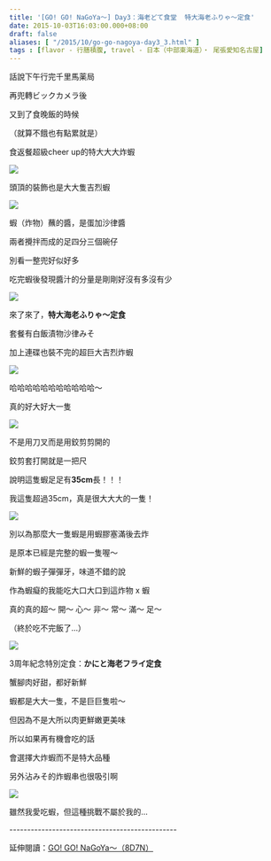 ```yaml
---
title: '[GO! GO! NaGoYa～] Day3：海老どて食堂  特大海老ふりゃ～定食'
date: 2015-10-03T16:03:00.000+08:00
draft: false
aliases: [ "/2015/10/go-go-nagoya-day3_3.html" ]
tags : [flavor - 行膳積腹, travel - 日本（中部東海道）・ 尾張愛知名古屋]
---
```


話說下午行完千里馬薬局  

再兜轉ビックカメラ後

又到了食晚飯的時候

（就算不餓也有點累就是）

食返餐超級cheer up的特大大大炸蝦

[![](https://c2.staticflickr.com/6/5811/21767347692_c53d965590_z.jpg)](https://c2.staticflickr.com/6/5811/21767347692_c53d965590_z.jpg)

頭頂的裝飾也是大大隻吉烈蝦

[![](https://c1.staticflickr.com/1/712/21779362485_6c87632fa9_z.jpg)](https://c1.staticflickr.com/1/712/21779362485_6c87632fa9_z.jpg)

蝦（炸物）蘸的醬，是蛋加沙律醬

兩者攪拌而成的足四分三個碗仔

別看一整兜好似好多

吃完蝦後發現醬汁的分量是剛剛好沒有多沒有少

[![](https://c2.staticflickr.com/6/5731/21753900996_4f1f9419fa_z.jpg)](https://c2.staticflickr.com/6/5731/21753900996_4f1f9419fa_z.jpg)

來了來了，**特大海老ふりゃ～定食**

套餐有白飯漬物沙律みそ

加上連碟也裝不完的超巨大吉烈炸蝦

[![](https://c1.staticflickr.com/1/591/21788812601_d6eed58d41_z.jpg)](https://c1.staticflickr.com/1/591/21788812601_d6eed58d41_z.jpg)

哈哈哈哈哈哈哈哈哈哈哈～

真的好大好大一隻

[![](https://c2.staticflickr.com/6/5818/21592476349_59241fd9f2_z.jpg)](https://c2.staticflickr.com/6/5818/21592476349_59241fd9f2_z.jpg)

不是用刀叉而是用鉸剪剪開的

鉸剪套打開就是一把尺

說明這隻蝦足足有**35cm**長！！！

我這隻超過35cm，真是很大大大的一隻！

[![](https://c2.staticflickr.com/6/5817/21753230096_62e8bcb694_z.jpg)](https://c2.staticflickr.com/6/5817/21753230096_62e8bcb694_z.jpg)

別以為那麼大一隻蝦是用蝦膠塞滿後去炸

是原本已經是完整的蝦一隻喔～

新鮮的蝦子彈彈牙，味道不錯的說

作為蝦癡的我能吃大口大口到這炸物 x 蝦

真的真的超～ 開～ 心～ 非～ 常～ 滿～ 足～

（終於吃不完飯了...）

[![](https://c2.staticflickr.com/6/5766/21788814081_dd2ed1be97_z.jpg)](https://c2.staticflickr.com/6/5766/21788814081_dd2ed1be97_z.jpg)

3周年紀念特別定食：**かにと海老フライ定食**

蟹腳肉好甜，都好新鮮

蝦都是大大一隻，不是巨巨隻啦～

但因為不是大所以肉更鮮嫩更美味

  

所以如果再有機會吃的話

會選擇大炸蝦而不是特大品種

另外沾みそ的炸蝦串也很吸引啊

[![](https://c2.staticflickr.com/6/5817/21158305583_8458524e3f_z.jpg)](https://c2.staticflickr.com/6/5817/21158305583_8458524e3f_z.jpg)

雖然我愛吃蝦，但這種挑戰不屬於我的...  
  
\-----------------------------------------------  
  
延伸閱讀：[GO! GO! NaGoYa～（8D7N）](http://www.hidie.net/2015/11/go-go-nagoya8d7n.html)